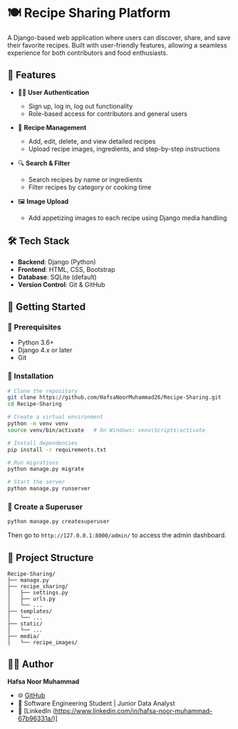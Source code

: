 # 🍽️ Recipe Sharing Platform

A Django-based web application where users can discover, share, and save their favorite recipes. Built with user-friendly features, allowing a seamless experience for both contributors and food enthusiasts.

## 📌 Features

- 👩‍🍳 **User Authentication**
  - Sign up, log in, log out functionality
  - Role-based access for contributors and general users

- 📖 **Recipe Management**
  - Add, edit, delete, and view detailed recipes
  - Upload recipe images, ingredients, and step-by-step instructions

- 🔍 **Search & Filter**
  - Search recipes by name or ingredients
  - Filter recipes by category or cooking time

- 🖼️ **Image Upload**
  - Add appetizing images to each recipe using Django media handling

## 🛠️ Tech Stack

- **Backend**: Django (Python)
- **Frontend**: HTML, CSS, Bootstrap
- **Database**: SQLite (default)
- **Version Control**: Git & GitHub

## 🚀 Getting Started

### 🔧 Prerequisites

- Python 3.6+
- Django 4.x or later
- Git

### 🧩 Installation

```bash
# Clone the repository
git clone https://github.com/HafsaNoorMuhammad26/Recipe-Sharing.git
cd Recipe-Sharing

# Create a virtual environment
python -m venv venv
source venv/bin/activate   # On Windows: venv\Scripts\activate

# Install dependencies
pip install -r requirements.txt

# Run migrations
python manage.py migrate

# Start the server
python manage.py runserver
````

### 🔐 Create a Superuser

```bash
python manage.py createsuperuser
```

Then go to `http://127.0.0.1:8000/admin/` to access the admin dashboard.

## 📁 Project Structure

```
Recipe-Sharing/
├── manage.py
├── recipe_sharing/
│   ├── settings.py
│   ├── urls.py
│   └── ...
├── templates/
│   └── ...
├── static/
│   └── ...
├── media/
│   └── recipe_images/
```


## 👩‍💻 Author

**Hafsa Noor Muhammad**

* 🌐 [GitHub](https://github.com/HafsaNoorMuhammad26)
* 💼 Software Engineering Student | Junior Data Analyst
* 📎 \[LinkedIn (https://www.linkedin.com/in/hafsa-noor-muhammad-67b96331a/)]


